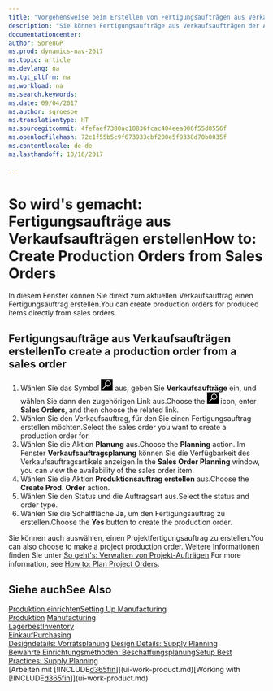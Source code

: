 ```yaml
---
title: "Vorgehensweise beim Erstellen von Fertigungsaufträgen aus Verkaufsaufträgen"
description: "Sie können Fertigungsaufträge aus Verkaufsaufträgen der Abteilung Vertrieb und Marketing erstellen."
documentationcenter: 
author: SorenGP
ms.prod: dynamics-nav-2017
ms.topic: article
ms.devlang: na
ms.tgt_pltfrm: na
ms.workload: na
ms.search.keywords: 
ms.date: 09/04/2017
ms.author: sgroespe
ms.translationtype: HT
ms.sourcegitcommit: 4fefaef7380ac10836fcac404eea006f55d8556f
ms.openlocfilehash: 72c1f55b5c9f673933cbf200e5f9338d70b0035f
ms.contentlocale: de-de
ms.lasthandoff: 10/16/2017

---
```

# <a name="how-to-create-production-orders-from-sales-orders"></a><span data-ttu-id="57a91-103">So wird's gemacht: Fertigungsaufträge aus Verkaufsaufträgen erstellen</span><span class="sxs-lookup"><span data-stu-id="57a91-103">How to: Create Production Orders from Sales Orders</span></span>
<span data-ttu-id="57a91-104">In diesem Fenster können Sie direkt zum aktuellen Verkaufsauftrag einen Fertigungsauftrag erstellen.</span><span class="sxs-lookup"><span data-stu-id="57a91-104">You can create production orders for produced items directly from sales orders.</span></span>  

## <a name="to-create-a-production-order-from-a-sales-order"></a><span data-ttu-id="57a91-105">Fertigungsaufträge aus Verkaufsaufträgen erstellen</span><span class="sxs-lookup"><span data-stu-id="57a91-105">To create a production order from a sales order</span></span>  

1.  <span data-ttu-id="57a91-106">Wählen Sie das Symbol ![Nach Seite oder Bericht suchen](media/ui-search/search_small.png "Nach Seite oder Bericht suchen") aus, geben Sie **Verkaufsaufträge** ein, und wählen Sie dann den zugehörigen Link aus.</span><span class="sxs-lookup"><span data-stu-id="57a91-106">Choose the ![Search for Page or Report](media/ui-search/search_small.png "Search for Page or Report icon") icon, enter **Sales Orders**, and then choose the related link.</span></span>  
2.  <span data-ttu-id="57a91-107">Wählen Sie den Verkaufsauftrag, für den Sie einen Fertigungsauftrag erstellen möchten.</span><span class="sxs-lookup"><span data-stu-id="57a91-107">Select the sales order you want to create a production order for.</span></span>  
3.  <span data-ttu-id="57a91-108">Wählen Sie die Aktion **Planung** aus.</span><span class="sxs-lookup"><span data-stu-id="57a91-108">Choose the **Planning** action.</span></span> <span data-ttu-id="57a91-109">Im Fenster **Verkaufsauftragsplanung** können Sie die Verfügbarkeit des Verkaufsauftragsartikels anzeigen.</span><span class="sxs-lookup"><span data-stu-id="57a91-109">In the **Sales Order Planning** window, you can view the availability of the sales order item.</span></span>  
4.  <span data-ttu-id="57a91-110">Wählen Sie die Aktion **Produktionsauftrag erstellen** aus.</span><span class="sxs-lookup"><span data-stu-id="57a91-110">Choose the **Create Prod. Order** action.</span></span>  
5.  <span data-ttu-id="57a91-111">Wählen Sie den Status und die Auftragsart aus.</span><span class="sxs-lookup"><span data-stu-id="57a91-111">Select the status and order type.</span></span>  
6.  <span data-ttu-id="57a91-112">Wählen Sie die Schaltfläche **Ja**, um den Fertigungsauftrag zu erstellen.</span><span class="sxs-lookup"><span data-stu-id="57a91-112">Choose the **Yes** button to create the production order.</span></span>

<span data-ttu-id="57a91-113">Sie können auch auswählen, einen Projektfertigungsauftrag zu erstellen.</span><span class="sxs-lookup"><span data-stu-id="57a91-113">You can also choose to make a project production order.</span></span> <span data-ttu-id="57a91-114">Weitere Informationen finden Sie unter [So geht's: Verwalten von Projekt-Aufträgen](production-how-to-plan-project-orders.md).</span><span class="sxs-lookup"><span data-stu-id="57a91-114">For more information, see [How to: Plan Project Orders](production-how-to-plan-project-orders.md).</span></span>   

## <a name="see-also"></a><span data-ttu-id="57a91-115">Siehe auch</span><span class="sxs-lookup"><span data-stu-id="57a91-115">See Also</span></span>  
[<span data-ttu-id="57a91-116">Produktion einrichten</span><span class="sxs-lookup"><span data-stu-id="57a91-116">Setting Up Manufacturing</span></span>](production-configure-production-processes.md)  
<span data-ttu-id="57a91-117">[Produktion](production-manage-manufacturing.md)  </span><span class="sxs-lookup"><span data-stu-id="57a91-117">[Manufacturing](production-manage-manufacturing.md)  </span></span>  
[<span data-ttu-id="57a91-118">Lagerbest</span><span class="sxs-lookup"><span data-stu-id="57a91-118">Inventory</span></span>](inventory-manage-inventory.md)  
[<span data-ttu-id="57a91-119">Einkauf</span><span class="sxs-lookup"><span data-stu-id="57a91-119">Purchasing</span></span>](purchasing-manage-purchasing.md)  
<span data-ttu-id="57a91-120">[Designdetails: Vorratsplanung](design-details-supply-planning.md) </span><span class="sxs-lookup"><span data-stu-id="57a91-120">[Design Details: Supply Planning](design-details-supply-planning.md) </span></span>  
[<span data-ttu-id="57a91-121">Bewährte Einrichtungsmethoden: Beschaffungsplanung</span><span class="sxs-lookup"><span data-stu-id="57a91-121">Setup Best Practices: Supply Planning</span></span>](setup-best-practices-supply-planning.md)  
<span data-ttu-id="57a91-122">[Arbeiten mit [!INCLUDE[d365fin](includes/d365fin_md.md)]](ui-work-product.md)</span><span class="sxs-lookup"><span data-stu-id="57a91-122">[Working with [!INCLUDE[d365fin](includes/d365fin_md.md)]](ui-work-product.md)</span></span>

